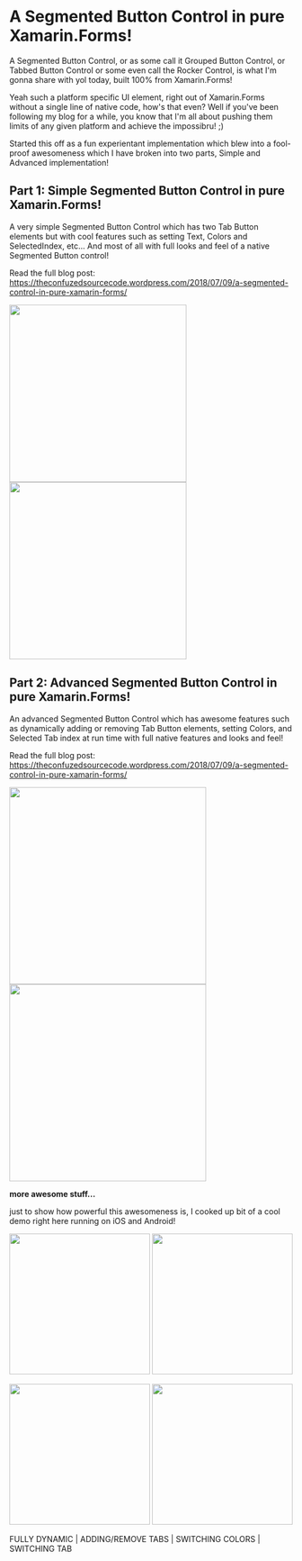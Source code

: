 A Segmented Button Control in pure Xamarin.Forms!
===========

A Segmented Button Control, or as some call it Grouped Button Control, or Tabbed Button Control or some even call the Rocker Control, is what I'm gonna share with yol today, built 100% from Xamarin.Forms!

Yeah such a platform specific UI element, right out of Xamarin.Forms without a single line of native code, how's that even? Well if you've been following my blog for a while, you know that I'm all about pushing them limits of any given platform and achieve the impossibru! ;)

Started this off as a fun experientant implementation which blew into a fool-proof awesomeness which I have broken into two parts, Simple and Advanced implementation!

Part 1: Simple Segmented Button Control in pure Xamarin.Forms!
---------------

A very simple Segmented Button Control which has two Tab Button elements but with cool features such as setting Text, Colors and SelectedIndex, etc... And most of all with full looks and feel of a native Segmented Button control!

Read the full blog post: https://theconfuzedsourcecode.wordpress.com/2018/07/09/a-segmented-control-in-pure-xamarin-forms/

<img src="https://github.com/UdaraAlwis/Xamarin-Playground/raw/master/XFSegmentedControl/screenshots/SimpleSegmentedControlAndroidGIF.gif"  height="315" /> <img src="https://github.com/UdaraAlwis/Xamarin-Playground/raw/master/XFSegmentedControl/screenshots/SimpleSegmentedControliOSGIF.gif"  height="315" />



Part 2: Advanced Segmented Button Control in pure Xamarin.Forms!
---------------

An advanced Segmented Button Control which has awesome features such as dynamically adding or removing Tab Button elements, setting Colors, and Selected Tab index at run time with full native features and looks and feel!

Read the full blog post: https://theconfuzedsourcecode.wordpress.com/2018/07/09/a-segmented-control-in-pure-xamarin-forms/

<img src="https://github.com/UdaraAlwis/Xamarin-Playground/raw/master/XFSegmentedControl/screenshots/AdvSegmentedControlAndroidGIF.gif"  height="350" /> <img src="https://github.com/UdaraAlwis/Xamarin-Playground/raw/master/XFSegmentedControl/screenshots/AdvSegmentedControliOSGIF.gif"  height="350" />

**more awesome stuff...**

just to show how powerful this awesomeness is, I cooked up bit of a cool demo right here running on iOS and Android!

<img src="https://github.com/UdaraAlwis/Xamarin-Playground/raw/master/XFSegmentedControl/screenshots/AdvSegmentedControliOSGIF1.gif"  width="250" /> <img src="https://github.com/UdaraAlwis/Xamarin-Playground/raw/master/XFSegmentedControl/screenshots/AdvSegmentedControliOSGIF2.gif"  width="250" />

<img src="https://github.com/UdaraAlwis/Xamarin-Playground/raw/master/XFSegmentedControl/screenshots/AdvSegmentedControlAndroidGIF1.gif"  width="250" /> <img src="https://github.com/UdaraAlwis/Xamarin-Playground/raw/master/XFSegmentedControl/screenshots/AdvSegmentedControlAndroidGIF2.gif"  width="250" />

FULLY DYNAMIC | ADDING/REMOVE TABS | SWITCHING COLORS  | SWITCHING TAB




